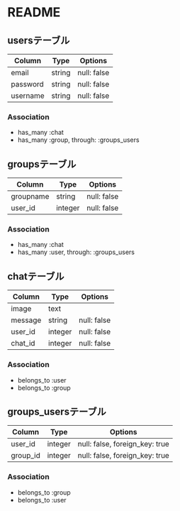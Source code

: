 # README


## usersテーブル
|Column|Type|Options|
|------|----|-------|
|email|string|null: false|
|password|string|null: false|
|username|string|null: false|
### Association
- has_many :chat
- has_many :group, through: :groups_users

## groupsテーブル
|Column|Type|Options|
|------|----|-------|
|groupname|string|null: false|
|user_id|integer|null: false|
### Association
- has_many :chat
- has_many :user, through: :groups_users

## chatテーブル
|Column|Type|Options|
|------|----|-------|
|image|text||
|message|string|null: false|
|user_id|integer|null: false|
|chat_id|integer|null: false|
### Association
- belongs_to :user
- belongs_to :group

## groups_usersテーブル
|Column|Type|Options|
|------|----|-------|
|user_id|integer|null: false, foreign_key: true|
|group_id|integer|null: false, foreign_key: true|

### Association
- belongs_to :group
- belongs_to :user